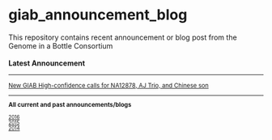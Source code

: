 # giab_announcement_blog
This repository contains recent announcement or blog post from the Genome in a Bottle Consortium
<br /><br />
**Latest Announcement**
************************************************************************************************

<sub>

[New GIAB High-confidence calls for NA12878, AJ Trio, and Chinese son](https://github.com/genome-in-a-bottle/giab_announcement_blog/blob/master/2016/20160909-New_GIAB_Highconfidence_calls_for_NA12878_AJTrio_and_Chinese_son.md) <br />




************************************************************************************************

<b>All current and past announcements/blogs</b>

<sub>[2016](https://github.com/genome-in-a-bottle/giab_announcement_blog/blob/master/2016/)</sub><br />
<sub>[2015](https://github.com/genome-in-a-bottle/giab_announcement_blog/blob/master/2015/)</sub><br />
<sub>[2014](https://github.com/genome-in-a-bottle/giab_announcement_blog/blob/master/2014/)</sub><br />




